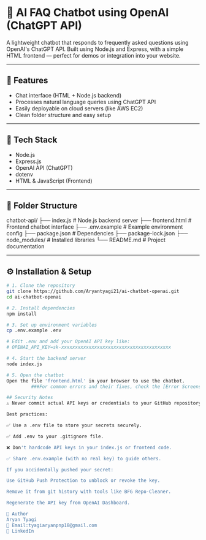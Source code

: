 # 🤖 AI FAQ Chatbot using OpenAI (ChatGPT API)

A lightweight chatbot that responds to frequently asked questions using OpenAI's ChatGPT API. Built using Node.js and Express, with a simple HTML frontend — perfect for demos or integration into your website.

---

## 🚀 Features

- Chat interface (HTML + Node.js backend)
- Processes natural language queries using ChatGPT API
- Easily deployable on cloud servers (like AWS EC2)
- Clean folder structure and easy setup

---

## 🧰 Tech Stack

- Node.js  
- Express.js  
- OpenAI API (ChatGPT)  
- dotenv  
- HTML & JavaScript (Frontend)

---

## 📁 Folder Structure
chatbot-api/
├── index.js # Node.js backend server
├── frontend.html # Frontend chatbot interface
├── .env.example # Example environment config
├── package.json # Dependencies
├── package-lock.json
├── node_modules/ # Installed libraries
└── README.md # Project documentation

---

## ⚙️ Installation & Setup

```bash
# 1. Clone the repository
git clone https://github.com/Aryantyagi21/ai-chatbot-openai.git
cd ai-chatbot-openai

# 2. Install dependencies
npm install

# 3. Set up environment variables
cp .env.example .env

# Edit .env and add your OpenAI API key like:
# OPENAI_API_KEY=sk-xxxxxxxxxxxxxxxxxxxxxxxxxxxxxxxxxxxxxxxx

# 4. Start the backend server
node index.js

# 5. Open the chatbot
Open the file 'frontend.html' in your browser to use the chatbot.
         ###For common errors and their fixes, check the [Error Screenshots](./error_screenshots/README.md).

## Security Notes
⚠️ Never commit actual API keys or credentials to your GitHub repository.

Best practices:

✅ Use a .env file to store your secrets securely.

✅ Add .env to your .gitignore file.

❌ Don't hardcode API keys in your index.js or frontend code.

✅ Share .env.example (with no real key) to guide others.

If you accidentally pushed your secret:

Use GitHub Push Protection to unblock or revoke the key.

Remove it from git history with tools like BFG Repo-Cleaner.

Regenerate the API key from OpenAI Dashboard.

👤 Author
Aryan Tyagi
📧 Email:tyagiaryanpnp18@gmail.com
🔗 LinkedIn
